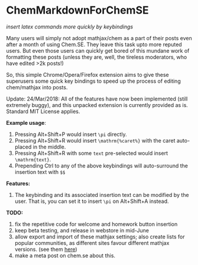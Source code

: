 # ChemMarkdownForChemSE
*insert latex commands more quickly by keybindings*

Many users will simply not adopt mathjax/chem as a part of their posts even after a month of using Chem.SE. They leave this task upto more reputed users. But even those users can quickly get bored of this mundane work of formatting these posts (unless they are, well, the tireless moderators, who have edited >2k posts!)

So, this simple Chrome/Opera/Firefox extension aims to give these superusers some quick key bindings to speed up the process of editing chem/mathjax into posts.

Update: 24/Mar/2018: All of the features have now been implemented (still extremely buggy), and this unpacked extension is currently provided as is. Standard MIT License applies.

**Example usage**:

1. Pressing Alt+Shift+P would insert `\pi` directly.
2. Pressing Alt+Shift+R would insert `\mathrm{%caret%}` with the caret auto-placed in the middle.
3. Pressing Alt+Shift+R with some `text` pre-selected would insert `\mathrm{text}`.
4. Prepending Ctrl to any of the above keybindings will auto-surround the insertion text with `$$`

**Features:**

1. The keybinding and its associated insertion text can be modified by the user. That is, you can set it to insert `\pi` on Alt+Shift+A instead.

**TODO:**

1. fix the repetitive code for welcome and homework button insertion
2. keep beta testing, and release in webstore in mid-June
3. allow export and import of these mathjax settings; also create lists for popular communities, as different sites favour different mathjax versions. (see them [here](https://stackapps.com/questions/3373/mathjax-buttons))
4. make a meta post on chem.se about this.
